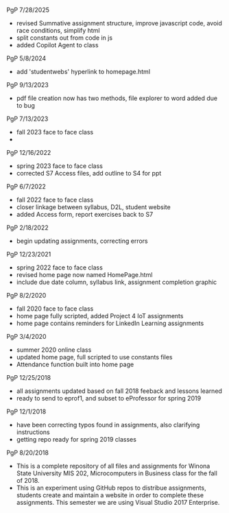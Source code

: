 PgP 7/28/2025
* revised Summative assignment structure, improve javascript code, avoid race conditions, simplify html
* split constants out from code in js
* added Copilot Agent to class

PgP 5/8/2024
* add 'studentwebs' hyperlink to homepage.html

PgP 9/13/2023
* pdf file creation now has two methods, file explorer to word added due to bug

PgP 7/13/2023
* fall 2023 face to face class
* 

PgP 12/16/2022
* spring 2023 face to face class
* corrected S7 Access files, add outline to S4 for ppt


PgP 6/7/2022
* fall 2022 face to face class
* closer linkage between syllabus, D2L, student website
* added Access form, report exercises back to S7

PgP 2/18/2022
* begin updating assignments, correcting errors

PgP 12/23/2021
* spring 2022 face to face class
* revised home page now named HomePage.html
* include due date column, syllabus link, assignment completion graphic

PgP 8/2/2020
* fall 2020 face to face class
* home page fully scripted, added Project 4 IoT assignments
* home page contains reminders for LinkedIn Learning assignments


PgP 3/4/2020
* summer 2020 online class
* updated home page, full scripted to use constants files
* Attendance function built into home page

PgP 12/25/2018
* all assignments updated based on fall 2018 feeback and lessons learned
* ready to send to eprof1, and subset to eProfessor for spring 2019

PgP 12/1/2018
* have been correcting typos found in assignments, also clarifying instructions
* getting repo ready for spring 2019 classes


PgP 8/20/2018
* This is a complete repository of all files and assignments for Winona State University MIS 202, Microcomputers in Business class for the fall of 2018.
* This is an experiment using GitHub repos to distribue assignments, students create and maintain a website in order to complete these assignments.  This semester we are using Visual Studio 2017 Enterprise.


